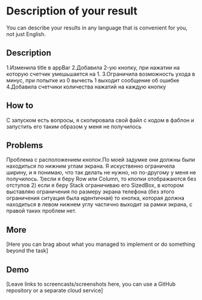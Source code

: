 # Description of your result

You can describe your results in any language that is convenient for you, not just English.

## Description

1.Изменила title в appBar
2.Добавила 2-ую кнопку, при нажатии на которую счетчик умешьшается на 1.
3.Ограничила возможность ухода в минус, при попытке из 0 вычесть 1 выходит сообщение об ошибке
4.Добавила счетчики количества нажатий на каждую кнопку

## How to

С запуском есть вопросы, я скопировала свой файл с кодом в фаблон и запустить его таким образом у меня не получилось

## Problems

Проблема с расположением кнопок.По моей задумке они должны были находиться по нижним углам экрана. Я искуственно ограничела ширину, и я понимаю, что так делать не нужно, но по-другому у меня не получилось.
1)если я беру Row или Column, то кпопки отображаются без отступов
2) если я беру Stack ограничиваю его SizedBox, в котором выставляю ограничения по размеру экрана телефона (без этого ограничения ситуация была идентичная) то кнопка, которая должна находиться в левом нижнем углу частично выходит за рамки экрана, с правой таких проблем нет.
## More

[Here you can brag about what you managed to implement or do something beyond the task]

## Demo

[Leave links to screencasts/screenshots here, you can use a GitHub repository or a separate cloud service]
